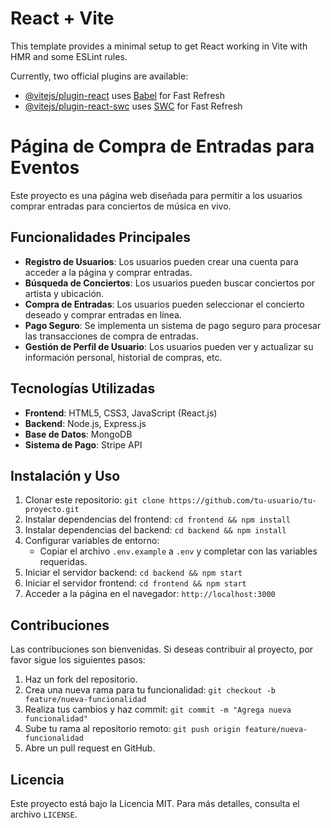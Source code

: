 # React + Vite

This template provides a minimal setup to get React working in Vite with HMR and some ESLint rules.

Currently, two official plugins are available:

- [@vitejs/plugin-react](https://github.com/vitejs/vite-plugin-react/blob/main/packages/plugin-react/README.md) uses [Babel](https://babeljs.io/) for Fast Refresh
- [@vitejs/plugin-react-swc](https://github.com/vitejs/vite-plugin-react-swc) uses [SWC](https://swc.rs/) for Fast Refresh


# Página de Compra de Entradas para Eventos

Este proyecto es una página web diseñada para permitir a los usuarios comprar entradas para conciertos de música en vivo.

## Funcionalidades Principales

- **Registro de Usuarios**: Los usuarios pueden crear una cuenta para acceder a la página y comprar entradas.
- **Búsqueda de Conciertos**: Los usuarios pueden buscar conciertos por artista y ubicación.
- **Compra de Entradas**: Los usuarios pueden seleccionar el concierto deseado y comprar entradas en línea.
- **Pago Seguro**: Se implementa un sistema de pago seguro para procesar las transacciones de compra de entradas.
- **Gestión de Perfil de Usuario**: Los usuarios pueden ver y actualizar su información personal, historial de compras, etc.

## Tecnologías Utilizadas

- **Frontend**: HTML5, CSS3, JavaScript (React.js)
- **Backend**: Node.js, Express.js
- **Base de Datos**: MongoDB
- **Sistema de Pago**: Stripe API

## Instalación y Uso

1. Clonar este repositorio: `git clone https://github.com/tu-usuario/tu-proyecto.git`
2. Instalar dependencias del frontend: `cd frontend && npm install`
3. Instalar dependencias del backend: `cd backend && npm install`
4. Configurar variables de entorno:
   - Copiar el archivo `.env.example` a `.env` y completar con las variables requeridas.
5. Iniciar el servidor backend: `cd backend && npm start`
6. Iniciar el servidor frontend: `cd frontend && npm start`
7. Acceder a la página en el navegador: `http://localhost:3000`

## Contribuciones

Las contribuciones son bienvenidas. Si deseas contribuir al proyecto, por favor sigue los siguientes pasos:

1. Haz un fork del repositorio.
2. Crea una nueva rama para tu funcionalidad: `git checkout -b feature/nueva-funcionalidad`
3. Realiza tus cambios y haz commit: `git commit -m "Agrega nueva funcionalidad"`
4. Sube tu rama al repositorio remoto: `git push origin feature/nueva-funcionalidad`
5. Abre un pull request en GitHub.

## Licencia

Este proyecto está bajo la Licencia MIT. Para más detalles, consulta el archivo `LICENSE`.
